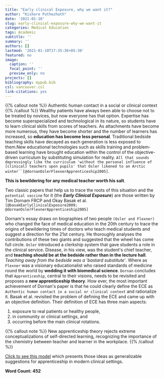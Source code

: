 ```yaml
---
title: "Early clinical Exposure, why we want it?"
author: "Kishore Puthezhath"
date: '2021-01-10'
slug: early-clinical-exposure-why-we-want-it
categories: Medical Education
tags: Academic
subtitle: ''
summary: ''
authors: []
lastmod: '2021-01-10T17:35:36+05:30'
featured: no
image:
  caption: ''
  focal_point: ''
  preview_only: no
projects: []
bibliography: mypub.bib
csl: vancouver.csl
link-citations: yes
---
```

{{% callout note %}}
Authentic human contact in a social or clinical context 
{{% /callout %}}
Wealthy patients have always been able to choose not to be treated by novices, but now everyone has that option. Expertise has become superspecialized and technological in its nature, so students have to learn clinical skills from scores of teachers. As attachments have become more numerous, they have become shorter and the number of learners has increased, so **education has become less personal**. Traditional bedside teaching skills have decayed as each generation is less exposed to them.New educational technologies such as skills training and problem-based learning have brought education within the control of the objective-driven curriculum by substituting simulation for reality. `All that sounds depressingly like the curriculum 'without the personal influence of [clinical] teachers upon pupils' that Osler likened to an Arctic winter``[@dornanOslerFlexnerApprenticeship2005]`.



**This is  bewildering for any medical teacher worth his salt**.

Two classic papers that help us to trace the roots of this situation and the `potential vaccine` for it (the ***Early Clinical Exposure***) are those written by Tim Dornam FRCP and Okay Basak et al. `[@basakEarlyClinicalExposure2009; @dornanOslerFlexnerApprenticeship2005]`

Dornam's essay draws on biographies of two people `(Osler and Flexner)` who changed the face of medical education in the 20th century to trace the origins of bewildering times of doctors who teach medical students and suggest a direction for the 21st century. He thoroughly analyses the contributions of these two giants and suggested that the wheel has come full circle. `Osler` introduced a clerkship system that gave students a role in the clinical service. Disease, in his view, was the student's chief teacher, and **teaching should be at the bedside rather than in the lecture hall**.  *Teaching away from the bedside was a 'bastard substitute'*. Where as `Flexner` was a visionary educationalist who raised standards of medicine round the world by **wedding it with biomedical science**. `Dornan` concludes that `Apprenticeship`, central to their visions, needs to be revisited and proposes a **new apprenticeship theory**. How ever, the most important achievement of Dornan's paper is that he could clearly define the ECE as `Authentic human contact in a social or clinical context` and rationalize it.
Basak et al. revisited the problem of defining the ECE and came up with an objective definition. Their definition of ECE has three main aspects: 
1. exposure to real patients or healthy people, 
2. in community or clinical settings, and 
3. occurring before the main clinical rotations.

{{% callout note %}}
New apprenticeship theory rejects extreme conceptualizations of self-directed learning, recognizing the importance of the chemistry between teacher and learner in the workplace.
{{% /callout %}}

[Click to see this model](https://www.ncbi.nlm.nih.gov/pmc/articles/PMC1079407/table/tbl1/?report=objectonly) which presents those ideas as generalizable suggestions for apprenticeship in modern clinical settings.

**Word Count: 452**
